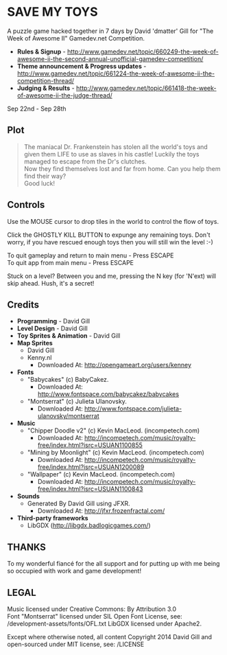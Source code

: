 ﻿# SAVE MY TOYS
A puzzle game hacked together in 7 days by David 'dmatter' Gill for "The Week of Awesome II" Gamedev.net Competition.

+ **Rules & Signup** - http://www.gamedev.net/topic/660249-the-week-of-awesome-ii-the-second-annual-unofficial-gamedev-competition/
+ **Theme announcement & Progress updates** - http://www.gamedev.net/topic/661224-the-week-of-awesome-ii-the-competition-thread/
+ **Judging & Results** - http://www.gamedev.net/topic/661418-the-week-of-awesome-ii-the-judge-thread/

Sep 22nd - Sep 28th


## Plot
> The maniacal Dr. Frankenstein has stolen all the world's toys and given them LIFE to use as slaves in his castle!
> Luckily the toys managed to escape from the Dr's clutches.  
> Now they find themselves lost and far from home.
> Can you help them find their way?  
> Good luck!


## Controls
Use the MOUSE cursor to drop tiles in the world to control the flow of toys.

Click the GHOSTLY KILL BUTTON to expunge any remaining toys. Don't worry, if you have rescued enough toys then you will still win the level :-)

To quit gameplay and return to main menu - Press ESCAPE  
To quit app from main menu - Press ESCAPE

Stuck on a level? Between you and me, pressing the N key (for 'N'ext) will skip ahead. Hush, it's a secret!



## Credits

+ **Programming**  - David Gill  
+ **Level Design** - David Gill  
+ **Toy Sprites & Animation** - David Gill  
+ **Map Sprites**
  + David Gill
  + Kenny.nl
    + Downloaded At: http://opengameart.org/users/kenney  
+ **Fonts**
  + "Babycakes" (c) BabyCakez.
    + Downloaded At: http://www.fontspace.com/babycakez/babycakes
  + "Montserrat" (c) Julieta Ulanovsky.
    + Downloaded At: http://www.fontspace.com/julieta-ulanovsky/montserrat
+ **Music**
  + "Chipper Doodle v2" (c) Kevin MacLeod. (incompetech.com)
    + Downloaded At: http://incompetech.com/music/royalty-free/index.html?isrc=USUAN1100855
  + "Mining by Moonlight" (c) Kevin MacLeod. (incompetech.com)
    + Downloaded At: http://incompetech.com/music/royalty-free/index.html?isrc=USUAN1200089
  + "Wallpaper" (c) Kevin MacLeod. (incompetech.com)
    + Downloaded At: http://incompetech.com/music/royalty-free/index.html?isrc=USUAN1100843
+ **Sounds**
  + Generated By David Gill using JFXR.
    + Downloaded At: http://jfxr.frozenfractal.com/
+ **Third-party frameworks**
  + LibGDX (http://libgdx.badlogicgames.com/)


## THANKS
To my wonderful fiancé for the all support and for putting up with me being so occupied with work and game development!


## LEGAL
Music licensed under Creative Commons: By Attribution 3.0  
Font "Montserrat" licensed under SIL Open Font License, see: /development-assets/fonts/OFL.txt
LibGDX licensed under Apache2.

Except where otherwise noted, all content Copyright 2014 David Gill and open-sourced under MIT license, see: /LICENSE
